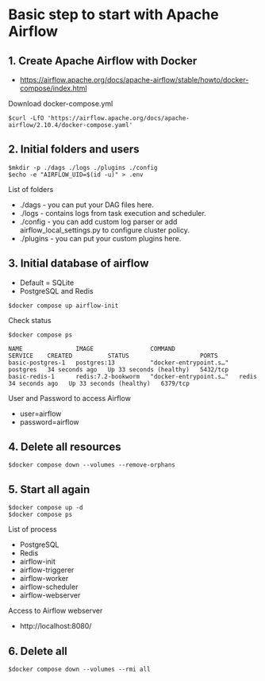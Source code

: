 # Basic step to start with Apache Airflow


## 1. Create Apache Airflow with Docker
* https://airflow.apache.org/docs/apache-airflow/stable/howto/docker-compose/index.html

Download docker-compose.yml
```
$curl -LfO 'https://airflow.apache.org/docs/apache-airflow/2.10.4/docker-compose.yaml'
```

## 2. Initial folders and users
```
$mkdir -p ./dags ./logs ./plugins ./config
$echo -e "AIRFLOW_UID=$(id -u)" > .env
```

List of folders
- ./dags - you can put your DAG files here.
- ./logs - contains logs from task execution and scheduler.
- ./config - you can add custom log parser or add airflow_local_settings.py to configure cluster policy.
- ./plugins - you can put your custom plugins here.

## 3. Initial database of airflow
* Default = SQLite
* PostgreSQL and Redis

```
$docker compose up airflow-init
```

Check status
```
$docker compose ps  

NAME               IMAGE                COMMAND                  SERVICE    CREATED          STATUS                    PORTS
basic-postgres-1   postgres:13          "docker-entrypoint.s…"   postgres   34 seconds ago   Up 33 seconds (healthy)   5432/tcp
basic-redis-1      redis:7.2-bookworm   "docker-entrypoint.s…"   redis      34 seconds ago   Up 33 seconds (healthy)   6379/tcp
```

User and Password to access Airflow
* user=airflow
* password=airflow



## 4. Delete all resources
```
$docker compose down --volumes --remove-orphans
```

## 5. Start all again
```
$docker compose up -d
$docker compose ps  
```

List of process
* PostgreSQL
* Redis
* airflow-init
* airflow-triggerer
* airflow-worker
* airflow-scheduler
* airflow-webserver

Access to Airflow webserver
* http://localhost:8080/

## 6. Delete all
```
$docker compose down --volumes --rmi all
```
